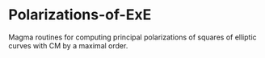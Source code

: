 # Polarizations-of-ExE
Magma routines for computing principal polarizations of squares of elliptic curves with CM by a maximal order.

